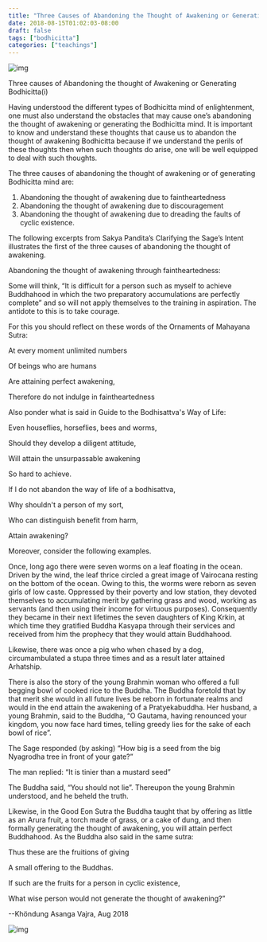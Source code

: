 ```yaml
---
title: "Three Causes of Abandoning the Thought of Awakening or Generating Bodhicitta(i)"
date: 2018-08-15T01:02:03-08:00
draft: false
tags: ["bodhicitta"]
categories: ["teachings"]
---
```



![img](https://mmbiz.qpic.cn/mmbiz_jpg/jZ6aUbzt6ISZAzEH3rPj5EnFnXYcSaHQh2kngkTNrgnTcKMWUnVZOI9Q4PwoA9kCPPtbX4TzwyDLmMfKaSsd6w/640?wx_fmt=jpeg&wxfrom=5&wx_lazy=1&wx_co=1)


Three causes of Abandoning the thought of Awakening or Generating Bodhicitta(i)


Having understood the different types of Bodhicitta mind of enlightenment, one must also understand the obstacles that may cause one’s abandoning the thought of awakening or generating the Bodhicitta mind.  It is important to know and understand these thoughts that cause us to abandon the thought of awakening Bodhicitta because if we understand the perils of these thoughts then when such thoughts do arise, one will be well equipped to deal with such thoughts.  

The three causes of abandoning the thought of awakening or of generating Bodhicitta mind are:


1. Abandoning the thought of awakening due to faintheartedness
2. Abandoning the thought of awakening due to discouragement
3. Abandoning the thought of awakening due to dreading the faults of cyclic existence.


The following excerpts from Sakya Pandita’s Clarifying the Sage’s Intent illustrates the first of the three causes of abandoning the thought of awakening.

Abandoning the thought of awakening through faintheartedness:

Some will think, “It is difficult for a person such as myself to achieve Buddhahood in which the two preparatory accumulations are perfectly complete” and so will not apply themselves to the training in aspiration.  The antidote to this is to take courage. 


For this you should reflect on these words of the Ornaments of Mahayana Sutra:

At every moment unlimited numbers

Of beings who are humans

Are attaining perfect awakening,

Therefore do not indulge in faintheartedness

Also ponder what is said in Guide to the Bodhisattva's Way of Life:

Even houseflies, horseflies, bees and worms,

Should they develop a diligent attitude,

Will attain the unsurpassable awakening

So hard to achieve.

If I do not abandon the way of life of a bodhisattva,

Why shouldn't a person of my sort,

Who can distinguish benefit from harm,

Attain awakening?

Moreover, consider the following examples.  

Once, long ago there were seven worms on a leaf floating in the ocean.  Driven by the wind, the leaf thrice circled a great image of Vairocana resting on the bottom of the ocean. Owing to this, the worms were reborn as seven girls of low caste.  Oppressed by their poverty and low station, they devoted themselves to accumulating merit by gathering grass and wood, working as servants (and then using their income for virtuous purposes). Consequently they became in their next lifetimes the seven daughters of King Krkin, at which time they gratified Buddha Kasyapa through their services and received from him the prophecy that they would attain Buddhahood. 

Likewise, there was once a pig who when chased by a dog, circumambulated a stupa three times and as a result later attained Arhatship.


There is also the story of the young Brahmin woman who offered a full begging bowl of cooked rice to the Buddha.  The Buddha foretold that by that merit she would in all future lives be reborn in fortunate realms and would in the end attain the awakening of a Pratyekabuddha. Her husband, a young Brahmin, said to the Buddha, “O Gautama, having renounced your kingdom, you now face hard times, telling greedy lies for the sake of each bowl of rice”.

The Sage responded (by asking) “How big is a seed from the big Nyagrodha tree in front of your gate?”

The man replied: “It is tinier than a mustard seed”

The Buddha said, “You should not lie”.  Thereupon the young Brahmin understood, and he beheld the truth.


Likewise, in the Good Eon Sutra the Buddha taught that by offering as little as an Arura fruit, a torch made of grass, or a cake of dung, and then formally generating the thought of awakening, you will attain perfect Buddhahood.  As the Buddha also said in the same sutra:

Thus these are the fruitions of giving

A small offering to the Buddhas.

If such are the fruits for a person in cyclic existence,

What wise person would not generate the thought of awakening?”


--Khöndung Asanga Vajra, Aug 2018 


![img](https://mmbiz.qpic.cn/mmbiz_jpg/jZ6aUbzt6ISZAzEH3rPj5EnFnXYcSaHQreE3vD2GHcia5UqrgGBSAhm1RPI5rEyIy6H564GRewpI7C4Hoq3peIg/640?wx_fmt=jpeg&wxfrom=5&wx_lazy=1&wx_co=1)



